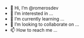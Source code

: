- 👋 Hi, I’m @romerosdev
- 👀 I’m interested in ...
- 🌱 I’m currently learning ...
- 💞️ I’m looking to collaborate on ...
- 📫 How to reach me ...

<!---
romerosdev/romerosdev is a ✨ special ✨ repository because its `README.md` (this file) appears on your GitHub profile.
You can click the Preview link to take a look at your changes.
--->
